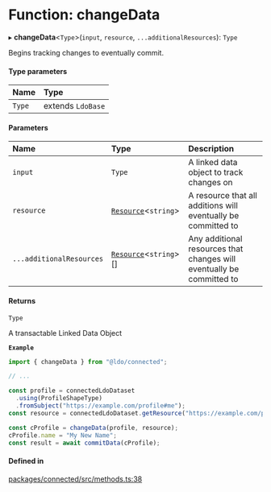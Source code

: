 # Function: changeData

▸ **changeData**\<`Type`\>(`input`, `resource`, `...additionalResources`): `Type`

Begins tracking changes to eventually commit.

#### Type parameters

| Name | Type |
| :------ | :------ |
| `Type` | extends `LdoBase` |

#### Parameters

| Name | Type | Description |
| :------ | :------ | :------ |
| `input` | `Type` | A linked data object to track changes on |
| `resource` | [`Resource`](../interfaces/Resource.md)\<`string`\> | A resource that all additions will eventually be committed to |
| `...additionalResources` | [`Resource`](../interfaces/Resource.md)\<`string`\>[] | Any additional resources that changes will eventually be committed to |

#### Returns

`Type`

A transactable Linked Data Object

**`Example`**

```typescript
import { changeData } from "@ldo/connected";

// ...

const profile = connectedLdoDataset
  .using(ProfileShapeType)
  .fromSubject("https://example.com/profile#me");
const resource = connectedLdoDataset.getResource("https://example.com/profile");

const cProfile = changeData(profile, resource);
cProfile.name = "My New Name";
const result = await commitData(cProfile);
```

#### Defined in

[packages/connected/src/methods.ts:38](https://github.com/o-development/ldo/blob/0518c5c7483d8344bdec226a595a6c39a34f346f/packages/connected/src/methods.ts#L38)
